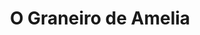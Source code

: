 ---
title: "O Graneiro de Amelia"
url: /pontevedra/o-graneiro-de-amelia-rua-do-marques-de-riestra/
shop: Feinkost
---